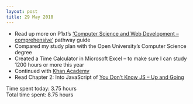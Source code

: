```yaml
---
layout: post
title: 29 May 2018
---
```


* Read up more on P1xt’s [‘Computer Science and Web Development – comprehensive’](https://github.com/P1xt/p1xt-guides/blob/master/cs-wd.md) pathway guide
* Compared my study plan with the Open University’s Computer Science degree
* Created a Time Calculator in Microsoft Excel – to make sure I can study 1200 hours or more this year
* Continued with [Khan Academy](https://www.khanacademy.com)
* Read Chapter 2: Into JavaScript of [You Don’t Know JS – Up and Going](https://github.com/getify/You-Dont-Know-JS/blob/master/up%20&%20going/README.md)

Time spent today: 3.75 hours  
Total time spent: 8.75 hours  